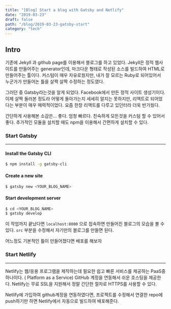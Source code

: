 ```yaml
---
title: "[Blog] Start a blog with Gatsby and Netlify"
date: "2019-03-23"
draft: false
path: "/blog/2019-03-23-gatsby-start"
category: "tech"
---
```


## Intro

기존에 Jekyll 과 github page를 이용해서 블로그를 하고 있었다. Jekyll은 정적 웹사이트를 만들어주는 generator인데, 마크다운 형태로 작성된 소스를 빌드하여 HTML로 만들어주는 툴이다. 커스텀이 매우 자유로웠지만, 내가 잘 모르는 Ruby로 되어있어서 누군가가 만들어논 틀을 살짝 살짝 수정하는 정도였다.

그러던 중 Gatsby라는것을 알게 되었다. Facebook에서 만든 정적 사이트 생성기이다. 이제 살짝 둘러본 정도라 어떻게 돌아가는지 세세히 알지는 못하지만, 리액트로 되어었다는 부분이 매우 매력적이었다. 요즘 한창 리액트를 다루고 있던터라 더욱 반가웠다.

간단하게 사용해본 소감은… 좋다. 엄청 빠르다. 친숙하게 모든것을 커스텀 할 수 있어서 좋다. 추가적인 모듈을 설치할 때도 npm을 이용해서 간편하게 설치할 수 있다.

### Start Gatsby

---

#### Install the Gatsby CLI

```bash
$ npm install -g gatsby-cli
```

#### Create a new site

```bash
$ gatsby new <YOUR_BLOG_NAME>
```

#### Start development server

```bash
$ cd <YOUR_BLOG_NAME>
$ gatsby develop
```

이 작업까지 끝났다면 `localhost:8000` 으로 접속하면 만들어진 블로그의 모습을 볼 수 있다. `src` 부분을 수정해서 자기만의 블로그를 만들면 된다.

어느정도 기본적인 틀이 만들어졌다면 배포를 해보자

### Start Netlify

---

Netlify는 웹/응용 프로그램을 제작하는데 필요한 쉽고 빠른 서비스를 제공하는 PaaS중 하나이다. ( Platform as a Service) GitHub 계정을 연동해서 쉬운 호스팅을 제공한다. Netlify는 무료 SSL을 지원해서 정말 간단한 절차로 HTTPS를 사용할 수 있다.

Netlify에 가입하여 github계정을 연동하였다면, 프로젝트를 수정해서 연결한 repo에 push하기만 하면 Netlify에서 자동으로 빌드하여 배포해준다.
